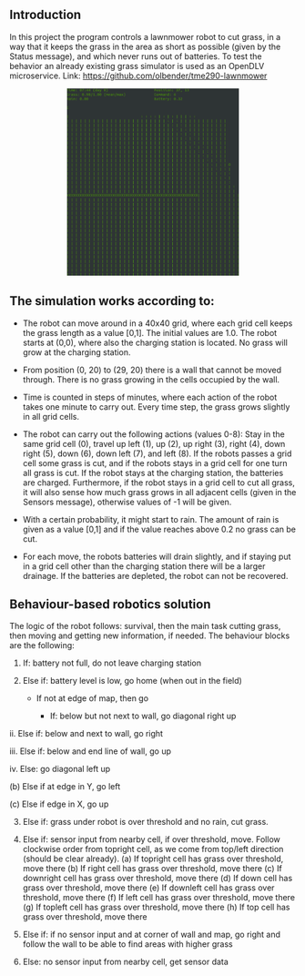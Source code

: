 ## Introduction
In this project the program controls a lawnmower robot to cut grass, in a way that it keeps the grass in the area as short as possible (given by the Status message), and which never runs out of batteries. To test the behavior an already existing grass simulator is used as an OpenDLV microservice. Link: https://github.com/olbender/tme290-lawnmower

<p align="center">
  <a href="./images/Project5.gif"><img src="./images/Project5.gif" alt="Overview" width="60%" height="60%"></a>
</p>

## The simulation works according to:

 - The robot can move around in a 40x40 grid, where each grid cell keeps the grass length as a value [0,1]. The initial values are 1.0. The robot starts at (0,0),    where also the charging station is located. No grass will grow at the charging station.

 - From position (0, 20) to (29, 20) there is a wall that cannot be moved through. There is no grass growing in the cells occupied by the wall.

 - Time is counted in steps of minutes, where each action of the robot takes one minute to carry out. Every time step, the grass grows slightly in all grid cells.

 - The robot can carry out the following actions (values 0-8): Stay in the same grid cell (0), travel up left (1), up (2), up right (3), right (4), down right (5),    down (6), down left (7), and left (8). If the robots passes a grid cell some grass is cut, and if the robots stays in a grid cell for one turn all grass is cut.    If the robot stays at the charging station, the batteries are charged. Furthermore, if the robot stays in a grid cell to cut all grass, it will also sense how       much grass grows in all adjacent cells (given in the Sensors message), otherwise values of -1 will be given.

 - With a certain probability, it might start to rain. The amount of rain is given as a value [0,1] and if the value reaches above 0.2 no grass can be cut.

 - For each move, the robots batteries will drain slightly, and if staying put in a grid cell other than the charging station there will be a larger drainage. If    the batteries are depleted, the robot can not be recovered.
 
##  Behaviour-based robotics solution
The logic of the robot follows: survival, then the main task cutting grass, then moving and getting new information, if needed. The behaviour blocks are the following:

1.	If: battery not full, do not leave charging station

2.	Else if: battery level is low, go home (when out in the field)

    - If not at edge of map, then go

      - If: below but not next to wall, go diagonal right up

ii.	Else if: below and next to wall, go right

iii.	Else if: below and end line of wall, go up

iv.	Else: go diagonal left up

(b)	Else if at edge in Y, go left

(c)	Else if edge in X, go up

3.	Else if: grass under robot is over threshold and no rain, cut grass. 

4.	Else if: sensor input from nearby cell, if over threshold, move. Follow clockwise order from topright cell, as we come from top/left direction (should be clear already).
(a)	If topright cell has grass over threshold, move there
(b)	If right cell has grass over threshold, move there
(c)	If downright cell has grass over threshold, move there
(d)	If down cell has grass over threshold, move there
(e)	If downleft cell has grass over threshold, move there
(f)	If left cell has grass over threshold, move there
(g)	If topleft cell has grass over threshold, move there
(h)	If top cell has grass over threshold, move there

5.	Else if: if no sensor input and at corner of wall and map, go right and follow the wall to be able to find areas with higher grass

6.	Else: no sensor input from nearby cell, get sensor data

